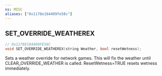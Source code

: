```yaml
---
ns: MISC
aliases: ["0x1178e104409fe58c"]
---
```

## SET_OVERRIDE_WEATHEREX

```c
// 0x1178E104409FE58C
void SET_OVERRIDE_WEATHEREX(string Weather, bool resetWetness);
```

Sets a weather override for network games. This will fix the weather until CLEAR_OVERRIDE_WEATHER is called. ResetWetness=TRUE resets wetness immediately.

